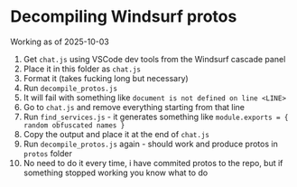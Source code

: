# Decompiling Windsurf protos

Working as of 2025-10-03

1. Get `chat.js` using VSCode dev tools from the Windsurf cascade panel
2. Place it in this folder as `chat.js`
3. Format it (takes fucking long but necessary)
4. Run `decompile_protos.js`
5. It will fail with something like `document is not defined on line <LINE>`
6. Go to `chat.js` and remove everything starting from that line
7. Run `find_services.js` - it generates something like `module.exports = { random obfuscated names }`
8. Copy the output and place it at the end of `chat.js`
9. Run `decompile_protos.js` again - should work and produce protos in `protos` folder
10. No need to do it every time, i have commited protos to the repo, but if something stopped working you know what to do

